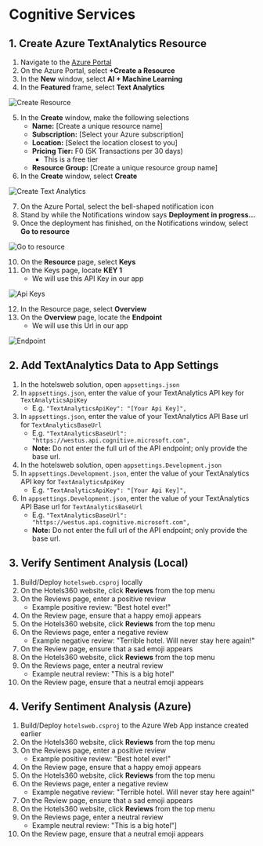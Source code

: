 # Cognitive Services

## 1. Create Azure TextAnalytics Resource

1. Navigate to the [Azure Portal](https://portal.azure.com/?WT.mc_id=AzureForDevelopersWorkshop-github-bramin)
2. On the Azure Portal, select **+Create a Resource**
3. In the **New** window, select **AI + Machine Learning**
4. In the **Featured** frame, select **Text Analytics**

![Create Resource](https://user-images.githubusercontent.com/13558917/46328127-651d7200-c5d3-11e8-92dd-cc51cecb856c.png)

5. In the **Create** window, make the following selections
    - **Name:** [Create a unique resource name]
    - **Subscription:** [Select your Azure subscription]
    - **Location:** [Select the location closest to you]
    - **Pricing Tier:** F0 (5K Transactions per 30 days)
        - This is a free tier
    - **Resource Group:** [Create a unique resource group name]
6. In the **Create** window, select **Create**

![Create Text Analytics](https://user-images.githubusercontent.com/13558917/46328126-651d7200-c5d3-11e8-8855-f781b19dce90.png)

7. On the Azure Portal, select the bell-shaped notification icon
8. Stand by while the Notifications window says **Deployment in progress...**
9. Once the deployment has finished, on the Notifications window, select **Go to resource**

![Go to resource](https://user-images.githubusercontent.com/13558917/46328174-aca3fe00-c5d3-11e8-9571-36f2f7281f14.png)

10. On the **Resource** page, select **Keys**
11. On the Keys page, locate **KEY 1**
    - We will use this API Key in our app

![Api Keys](https://user-images.githubusercontent.com/13558917/46328125-651d7200-c5d3-11e8-99a6-94c0a16af2bd.png)

12. In the Resource page, select **Overview**
13. On the **Overview** page, locate the **Endpoint**
    - We will use this Url in our app

![Endpoint](https://user-images.githubusercontent.com/13558917/46328124-651d7200-c5d3-11e8-8641-927143e26535.png)

## 2. Add TextAnalytics Data to App Settings

1. In the hotelsweb solution, open `appsettings.json`
2. In `appsettings.json`, enter the value of your TextAnalytics API key for `TextAnalyticsApiKey`
    - E.g. `"TextAnalyticsApiKey": "[Your Api Key]",`
3. In `appsettings.json`, enter the value of your TextAnalytics API Base url for `TextAnalyticsBaseUrl`
    - E.g. `"TextAnalyticsBaseUrl": "https://westus.api.cognitive.microsoft.com",`
    - **Note:** Do not enter the full url of the API endpoint; only provide the base url.
4. In the hotelsweb solution, open `appsettings.Development.json`
5. In `appsettings.Development.json`, enter the value of your TextAnalytics API key for `TextAnalyticsApiKey`
    - E.g. `"TextAnalyticsApiKey": "[Your Api Key]",`
6. In `appsettings.Development.json`, enter the value of your TextAnalytics API Base url for `TextAnalyticsBaseUrl`
    - E.g. `"TextAnalyticsBaseUrl": "https://westus.api.cognitive.microsoft.com",`
    - **Note:** Do not enter the full url of the API endpoint; only provide the base url.

## 3. Verify Sentiment Analysis (Local)

1. Build/Deploy `hotelsweb.csproj` locally
2. On the Hotels360 website, click **Reviews** from the top menu
3. On the Reviews page, enter a positive review
   - Example positive review: "Best hotel ever!"
4. On the Review page, ensure that a happy emoji appears
5. On the Hotels360 website, click **Reviews** from the top menu
6. On the Reviews page, enter a negative review
   - Example negative review: "Terrible hotel. Will never stay here again!"
7. On the Review page, ensure that a sad emoji appears
8. On the Hotels360 website, click **Reviews** from the top menu
9. On the Reviews page, enter a neutral review
   - Example neutral review: "This is a big hotel"
10. On the Review page, ensure that a neutral emoji appears

## 4. Verify Sentiment Analysis (Azure)

1. Build/Deploy `hotelsweb.csproj` to the Azure Web App instance created earlier
2. On the Hotels360 website, click **Reviews** from the top menu
3. On the Reviews page, enter a positive review
   - Example positive review: "Best hotel ever!"
4. On the Review page, ensure that a happy emoji appears
5. On the Hotels360 website, click **Reviews** from the top menu
6. On the Reviews page, enter a negative review
   - Example negative review: "Terrible hotel. Will never stay here again!"
7. On the Review page, ensure that a sad emoji appears
8. On the Hotels360 website, click **Reviews** from the top menu
9. On the Reviews page, enter a neutral review
   - Example neutral review: "This is a big hotel"]
10. On the Review page, ensure that a neutral emoji appears
